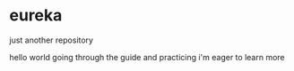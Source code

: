 # eureka
just another repository

hello world
going through the guide and practicing
i'm eager to learn more
